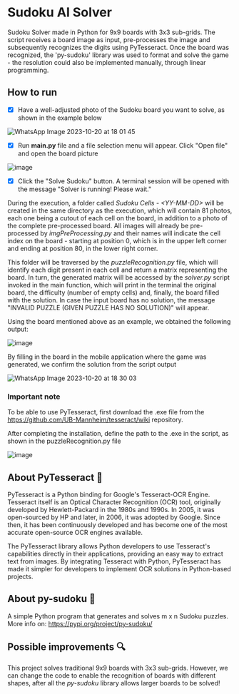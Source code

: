 # Sudoku AI Solver

Sudoku Solver made in Python for 9x9 boards with 3x3 sub-grids.
The script receives a board image as input, pre-processes the image and subsequently recognizes the digits using PyTesseract.
Once the board was recognized, the 'py-sudoku' library was used to format and solve the game - the resolution could also be implemented manually, through linear programming.

## How to run

- [x] Have a well-adjusted photo of the Sudoku board you want to solve, as shown in the example below

![WhatsApp Image 2023-10-20 at 18 01 45](https://github.com/LuccaKG/SudokuSolver_AI/assets/122898459/d38f3190-8949-49bd-bde3-04dc8dd0879f)

- [x] Run **main.py** file and a file selection menu will appear. Click "Open file" and open the board picture

![image](https://github.com/LuccaKG/SudokuSolver_AI/assets/122898459/bdd6420d-6fc7-4d1f-b2ee-f556744f56fc)

- [x] Click the "Solve Sudoku" button. A terminal session will be opened with the message "Solver is running! Please wait."

During the execution, a folder called *Sudoku Cells - \<YY-MM-DD\>* will be created in the same directory as the execution, which will contain 81 photos, each one being a cutout of each cell on the board, in addition to a photo of the complete pre-processed board. All images will already be pre-processed by *imgPreProcessing.py* and their names will indicate the cell index on the board - starting at position 0, which is in the upper left corner and ending at position 80, in the lower right corner.

This folder will be traversed by the *puzzleRecognition.py* file, which will identify each digit present in each cell and return a matrix representing the board. In turn, the generated matrix will be accessed by the *solver.py* script invoked in the main function, which will print in the terminal the original board, the difficulty (number of empty cells) and, finally, the board filled with the solution.
In case the input board has no solution, the message "INVALID PUZZLE (GIVEN PUZZLE HAS NO SOLUTION)" will appear. 

Using the board mentioned above as an example, we obtained the following output:

![image](https://github.com/LuccaKG/SudokuSolver_AI/assets/122898459/b038df37-7a3f-4642-94ed-d4ea02894502)

By filling in the board in the mobile application where the game was generated, we confirm the solution from the script output

![WhatsApp Image 2023-10-20 at 18 30 03](https://github.com/LuccaKG/SudokuSolver_AI/assets/122898459/3e8d4dd4-cc74-44a2-b6a3-d8ea285d7cdd)

### Important note 

To be able to use PyTesseract, first download the .exe file from the https://github.com/UB-Mannheim/tesseract/wiki repository.

After completing the installation, define the path to the .exe in the script, as shown in the puzzleRecognition.py file

![image](https://github.com/LuccaKG/SudokuSolver_AI/assets/122898459/291ebe7f-321b-4522-bf00-1ddef798163e)

## About PyTesseract 🤖

PyTesseract is a Python binding for Google's Tesseract-OCR Engine. Tesseract itself is an Optical Character Recognition (OCR) tool, originally developed by Hewlett-Packard in the 1980s and 1990s. In 2005, it was open-sourced by HP and later, in 2006, it was adopted by Google. Since then, it has been continuously developed and has become one of the most accurate open-source OCR engines available.

The PyTesseract library allows Python developers to use Tesseract's capabilities directly in their applications, providing an easy way to extract text from images. By integrating Tesseract with Python, PyTesseract has made it simpler for developers to implement OCR solutions in Python-based projects.

## About py-sudoku 🔢

A simple Python program that generates and solves m x n Sudoku puzzles. More info on: https://pypi.org/project/py-sudoku/ 

## Possible improvements 🔍

This project solves traditional 9x9 boards with 3x3 sub-grids. However, we can change the code to enable the recognition of boards with different shapes, after all the *py-sudoku* library allows larger boards to be solved!



